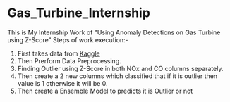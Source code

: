 ﻿# Gas_Turbine_Internship

This is My Internship Work of "Using Anomaly Detections on Gas Turbine using Z-Score" 
Steps of work execution:- 
<br>
<ol>
  <li>First takes data from <a href="https://www.kaggle.com/datasets/muniryadi/gasturbine-co-and-nox-emission-data">Kaggle</a></li>
  <li>Then Prerform Data Preprocessing.</li>
  <li>Finding Outlier using Z-Score in both NOx and CO columns separately.</li>
  <li>Then create a 2 new columns which classified that if it is outlier then value is 1 otherwise it will be 0.</li>
  <li>Then create a Ensemble Model to predicts it is Outlier or not</li>
</ol>
